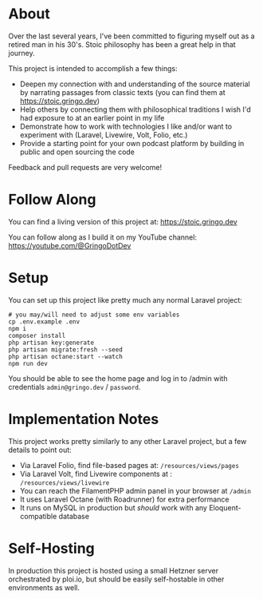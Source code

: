 # About

Over the last several years, I've been committed to figuring myself out as a retired man in his 30's. Stoic philosophy
has
been a great help in that journey.

This project is intended to accomplish a few things:

* Deepen my connection with and understanding of the source material by narrating passages from classic texts (you can
  find them at https://stoic.gringo.dev)
* Help others by connecting them with philosophical traditions I wish I'd had exposure to at an earlier point in my life
* Demonstrate how to work with technologies I like and/or want to experiment with (Laravel, Livewire, Volt, Folio, etc.)
* Provide a starting point for your own podcast platform by building in public and open sourcing the code

Feedback and pull requests are very welcome!

# Follow Along

You can find a living version of this project at: https://stoic.gringo.dev

You can follow along as I build it on my YouTube channel: https://youtube.com/@GringoDotDev

# Setup

You can set up this project like pretty much any normal Laravel project:

```text
# you may/will need to adjust some env variables
cp .env.example .env
npm i
composer install
php artisan key:generate
php artisan migrate:fresh --seed
php artisan octane:start --watch
npm run dev
```

You should be able to see the home page and log in to /admin with credentials `admin@gringo.dev` / `password`.

# Implementation Notes

This project works pretty similarly to any other Laravel project, but a few details to point out:

* Via Laravel Folio, find file-based pages at: `/resources/views/pages`
* Via Laravel Volt, find Livewire components at : `/resources/views/livewire`
* You can reach the FilamentPHP admin panel in your browser at `/admin`
* It uses Laravel Octane (with Roadrunner) for extra performance
* It runs on MySQL in production but _should_ work with any Eloquent-compatible database

# Self-Hosting

In production this project is hosted using a small Hetzner server orchestrated by ploi.io, but should be easily
self-hostable in other environments as well.
